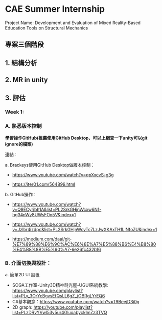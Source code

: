 # CAE Summer Internship
Project Name: Development and Evaluation of Mixed Reality-Based Education Tools on Structural Mechanics

## 專案三個階段

## 1. 結構分析 
## 2. MR in unity
## 3. 評估

### Week 1:

### A. 熟悉版本控制

**學習操作GitHub(推薦使用GitHub Desktop、可以上網查一下unity可以git ignore的檔案)** 

連結：

a. Brackeys使用GitHub Desktop做版本控制：

* https://www.youtube.com/watch?v=qpXxcvS-g3g

* https://iter01.com/564899.html

b. GitHub操作：

* https://www.youtube.com/watch?v=Q9ECyrjbh1A&list=PL2SrkGHjnWcxw6N1-hg34nWy8UWsFOn5V&index=1

* https://www.youtube.com/watch?v=Jzlbr4izdpc&list=PL2SrkGHjnWcyTc7LzJwXKAxTH1LlNfoZU&index=1

* https://medium.com/daai/git-%E7%89%88%E6%9C%AC%E6%8E%A7%E5%88%B6%E4%B8%80%E4%B8%8B%E5%90%A7-6e26fc432b16

### B. 介面切換與設計：

a. 簡單2D UI 設置

* SOGA工作室-Unity3D精神時光屋-UGUI系統教學: https://www.youtube.com/playlist?list=PLy_3OrYcBgvsEfQsLL6gZ_jOBRgLYrEQ6
* C#基本觀念：https://www.youtube.com/watch?v=T9BeejD3i0g
* 2D graph: https://youtube.com/playlist?list=PLzDRvYVwl53v5ur4GluoabyckImZz3TVQ


